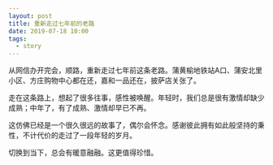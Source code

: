 ```yaml
---
layout: post
title: 重新走过七年前的老路
date: 2019-07-18 10:00
tags:
  - story
---
```


从网信办开完会，顺路，重新走过七年前这条老路。蒲黄榆地铁站A口、蒲安北里小区、方庄购物中心都在还，嘉和一品还在，披萨店关张了。

走在这条路上，想起了很多往事，感性被唤醒。年轻时，我们总是很有激情却缺少成熟；中年了，有了成熟、激情却早已不再。

这仿佛已经是一个很久很远的故事了，偶尔会怀念。感谢彼此拥有如此般坚持的秉性，不计代价的走过了一段年轻的岁月。

切换到当下，总会有暖意融融。这更值得珍惜。